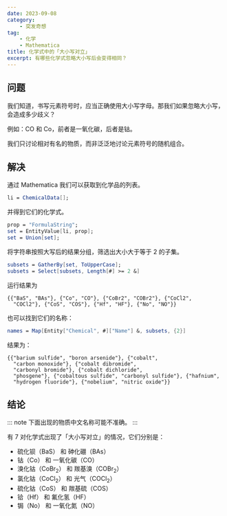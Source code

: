 ```yaml
---
date: 2023-09-08
category:
    - 突发奇想
tag:
    - 化学
    - Mathematica
title: 化学式中的「大小写对立」
excerpt: 有哪些化学式忽略大小写后会变得相同？
---
```


## 问题
我们知道，书写元素符号时，应当正确使用大小写字母。那我们如果忽略大小写，会造成多少歧义？

例如：$\text{CO}$ 和 $\text{Co}$，前者是一氧化碳，后者是钴。

我们只讨论相对有名的物质，而非泛泛地讨论元素符号的随机组合。

## 解决
通过 Mathematica 我们可以获取到化学品的列表。

```mathematica
li = ChemicalData[];
```

并得到它们的化学式。

```mathematica
prop = "FormulaString";
set = EntityValue[li, prop];
set = Union[set];
```

将字符串按照大写后的结果分组，筛选出大小大于等于 2 的子集。

```mathematica
subsets = GatherBy[set, ToUpperCase];
subsets = Select[subsets, Length[#] >= 2 &]
```

运行结果为
```plain
{{"BaS", "BAs"}, {"Co", "CO"}, {"CoBr2", "COBr2"}, {"CoCl2", 
  "COCl2"}, {"CoS", "COS"}, {"Hf", "HF"}, {"No", "NO"}}
```

也可以找到它们的名称：
```mathematica
names = Map[Entity["Chemical", #]["Name"] &, subsets, {2}]
```

结果为：
```plain
{{"barium sulfide", "boron arsenide"}, {"cobalt", 
  "carbon monoxide"}, {"cobalt dibromide", 
  "carbonyl bromide"}, {"cobalt dichloride", 
  "phosgene"}, {"cobaltous sulfide", "carbonyl sulfide"}, {"hafnium", 
  "hydrogen fluoride"}, {"nobelium", "nitric oxide"}}
```

## 结论
::: note
下面出现的物质中文名称可能不准确。
:::

有 7 对化学式出现了「大小写对立」的情况，它们分别是：
- 硫化钡（$\text{BaS}$） 和 砷化硼（$\text{BAs}$）
- 钴（$\text{Co}$） 和 一氧化碳（$\text{CO}$）
- 溴化钴（$\text{CoBr}_2$） 和 羰基溴（$\text{COBr}_2$）
- 氯化钴（$\text{CoCl}_2$） 和 光气（$\text{COCl}_2$）
- 硫化钴（$\text{CoS}$） 和 羰基硫（$\text{COS}$）
- 铪（$\text{Hf}$） 和 氟化氢（$\text{HF}$）
- 锔（$\text{No}$） 和 一氧化氮（$\text{NO}$）

